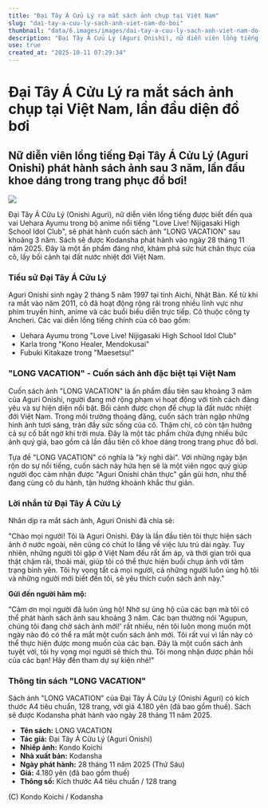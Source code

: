 ```yaml
---
title: "Đại Tây Á Cửu Lý ra mắt sách ảnh chụp tại Việt Nam"
slug: "dai-tay-a-cuu-ly-sach-anh-viet-nam-do-boi"
thumbnail: "data/6.images/images/dai-tay-a-cuu-ly-sach-anh-viet-nam-do-boi.webp"
description: "Đại Tây Á Cửu Lý (Aguri Onishi), nữ diễn viên lồng tiếng nổi tiếng, sẽ phát hành cuốn sách ảnh 'LONG VACATION' vào tháng 11 năm 2025, với những hình ảnh được chụp tại Việt Nam và lần đầu tiên cô khoe dáng trong trang phục đồ bơi."
use: true
created_at: "2025-10-11 07:29:34"
---
```


# Đại Tây Á Cửu Lý ra mắt sách ảnh chụp tại Việt Nam, lần đầu diện đồ bơi

## Nữ diễn viên lồng tiếng Đại Tây Á Cửu Lý (Aguri Onishi) phát hành sách ảnh sau 3 năm, lần đầu khoe dáng trong trang phục đồ bơi!

![](/images/20251010-00000012-anmanmv-000-1-view.webp)

Đại Tây Á Cửu Lý (Onishi Aguri), nữ diễn viên lồng tiếng được biết đến qua vai Uehara Ayumu trong bộ anime nổi tiếng "Love Live! Nijigasaki High School Idol Club", sẽ phát hành cuốn sách ảnh "LONG VACATION" sau khoảng 3 năm. Sách sẽ được Kodansha phát hành vào ngày 28 tháng 11 năm 2025. Đây là một ấn phẩm đáng nhớ, khám phá sức hút chân thực của cô, lấy bối cảnh tại đất nước nhiệt đới Việt Nam.

### Tiểu sử Đại Tây Á Cửu Lý

Aguri Onishi sinh ngày 2 tháng 5 năm 1997 tại tỉnh Aichi, Nhật Bản. Kể từ khi ra mắt vào năm 2011, cô đã hoạt động rộng rãi trong nhiều lĩnh vực như phim truyền hình, anime và các buổi biểu diễn trực tiếp. Cô thuộc công ty Ancheri. Các vai diễn lồng tiếng chính của cô bao gồm:

*   Uehara Ayumu trong "Love Live! Nijigasaki High School Idol Club"
*   Karla trong "Kono Healer, Mendokusai"
*   Fubuki Kitakaze trong "Maesetsu!"

### "LONG VACATION" - Cuốn sách ảnh đặc biệt tại Việt Nam

Cuốn sách ảnh "LONG VACATION" là ấn phẩm đầu tiên sau khoảng 3 năm của Aguri Onishi, người đang mở rộng phạm vi hoạt động với tính cách đáng yêu và sự hiện diện nổi bật. Bối cảnh được chọn để chụp là đất nước nhiệt đới Việt Nam. Trong môi trường thoáng đãng, cuốn sách tràn ngập những hình ảnh tươi sáng, tràn đầy sức sống của cô. Thậm chí, cô còn tận hưởng cả sự cố bất ngờ khi trời mưa. Đây là một tác phẩm chứa đựng nhiều bức ảnh quý giá, bao gồm cả lần đầu tiên cô khoe dáng trong trang phục đồ bơi.

Tựa đề "LONG VACATION" có nghĩa là "kỳ nghỉ dài". Với những ngày bận rộn do sự nổi tiếng, cuốn sách này hứa hẹn sẽ là một viên ngọc quý giúp người đọc cảm nhận được "Aguri Onishi chân thực" gần gũi hơn, như thể đang cùng cô du hành, tận hưởng khoảnh khắc thư giãn.

### Lời nhắn từ Đại Tây Á Cửu Lý

Nhân dịp ra mắt sách ảnh, Aguri Onishi đã chia sẻ:

"Chào mọi người! Tôi là Aguri Onishi. Đây là lần đầu tiên tôi thực hiện sách ảnh ở nước ngoài, nên cũng có chút lo lắng về việc lưu trú dài ngày. Tuy nhiên, những người tôi gặp ở Việt Nam đều rất ấm áp, và thời gian trôi qua thật chậm rãi, thoải mái, giúp tôi có thể thực hiện buổi chụp ảnh với tâm trạng bình yên. Tôi hy vọng tất cả mọi người, cả những người luôn ủng hộ tôi và những người mới biết đến tôi, sẽ yêu thích cuốn sách ảnh này."

**Gửi đến người hâm mộ:**

"Cảm ơn mọi người đã luôn ủng hộ! Nhờ sự ủng hộ của các bạn mà tôi có thể phát hành sách ảnh sau khoảng 3 năm. Các bạn thường nói 'Agupun, chúng tôi đang chờ sách ảnh mới!' rất nhiều, nên tôi luôn mong muốn một ngày nào đó có thể ra mắt một cuốn sách ảnh mới. Tôi rất vui vì lần này có thể thực hiện được mong muốn của các bạn. Đây là một cuốn sách ảnh tuyệt vời, tôi hy vọng mọi người sẽ thích thú. Tôi mong nhận được phản hồi của các bạn! Hãy đến tham dự sự kiện nhé!"

### Thông tin sách "LONG VACATION"

Sách ảnh "LONG VACATION" của Đại Tây Á Cửu Lý (Onishi Aguri) có kích thước A4 tiêu chuẩn, 128 trang, với giá 4.180 yên (đã bao gồm thuế). Sách sẽ được Kodansha phát hành vào ngày 28 tháng 11 năm 2025.

*   **Tên sách:** LONG VACATION
*   **Tác giả:** Đại Tây Á Cửu Lý (Aguri Onishi)
*   **Nhiếp ảnh:** Kondo Koichi
*   **Nhà xuất bản:** Kodansha
*   **Ngày phát hành:** 28 tháng 11 năm 2025 (Thứ Sáu)
*   **Giá:** 4.180 yên (đã bao gồm thuế)
*   **Thông số:** Kích thước A4 tiêu chuẩn / 128 trang

(C) Kondo Koichi / Kodansha